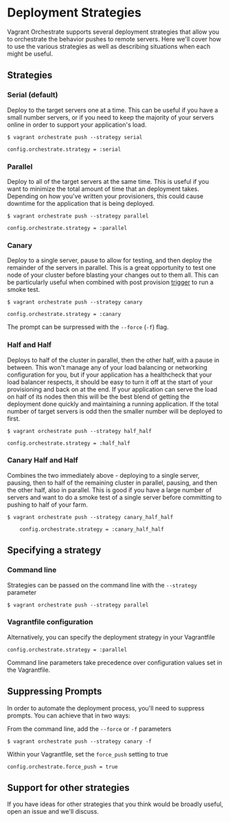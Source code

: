 # Deployment Strategies

Vagrant Orchestrate supports several deployment strategies that allow you to orchestrate the behavior pushes to remote servers. Here we'll cover how to use the various strategies as well as describing
situations when each might be useful.

## Strategies

### Serial (default)
Deploy to the target servers one at a time. This can be useful if you
have a small number servers, or if you need to keep the majority of your servers
online in order to support your application's load.

    $ vagrant orchestrate push --strategy serial

    config.orchestrate.strategy = :serial


### Parallel
Deploy to all of the target servers at the same time. This is
useful if you want to minimize the total amount of time that an deployment takes.
Depending on how you've written your provisioners, this could cause downtime for
the application that is being deployed.

    $ vagrant orchestrate push --strategy parallel

    config.orchestrate.strategy = :parallel

### Canary
Deploy to a single server, pause to allow for testing, and then deploy the remainder of the servers in parallel.
This is a great opportunity to test one node of your cluster before blasting your
changes out to them all. This can be particularly useful when combined with post
provision [trigger](https://github.com/emyl/vagrant-triggers) to run a smoke test.

    $ vagrant orchestrate push --strategy canary

    config.orchestrate.strategy = :canary

The prompt can be surpressed with the `--force` (`-f`) flag.

### Half and Half
Deploys to half of the cluster in parallel, then the other half, with
a pause in between. This won't manage any of your load balancing or networking
configuration for you, but if your application has a healthcheck that your load
balancer respects, it should be easy to turn it off at the start of your provisioning
and back on at the end. If your application can serve the load on half of its nodes
then this will be the best blend of getting the deployment done quickly and maintaining
a running application. If the total number of target servers is odd then the smaller
number will be deployed to first.

    $ vagrant orchestrate push --strategy half_half

    config.orchestrate.strategy = :half_half

### Canary Half and Half
Combines the two immediately above - deploying to a single
server, pausing, then to half of the remaining cluster in parallel, pausing, and then the other half,
also in parallel. This is good if you have a large number of servers and want to do a
smoke test of a single server before committing to pushing to half of your farm.

    $ vagrant orchestrate push --strategy canary_half_half

		config.orchestrate.strategy = :canary_half_half

## Specifying a strategy

### Command line

Strategies can be passed on the command line with the `--strategy` parameter

    $ vagrant orchestrate push --strategy parallel

### Vagrantfile configuration

Alternatively, you can specify the deployment strategy in your Vagrantfile

    config.orchestrate.strategy = :parallel

Command line parameters take precedence over configuration values set in the Vagrantfile.

## Suppressing Prompts
In order to automate the deployment process, you'll need to suppress
prompts. You can achieve that in two ways:

From the command line, add the `--force` or `-f` parameters

    $ vagrant orchestrate push --strategy canary -f


Within your Vagrantfile, set the `force_push` setting to true

    config.orchestrate.force_push = true

## Support for other strategies
If you have ideas for other strategies that you think would be broadly useful,
open an issue and we'll discuss.
